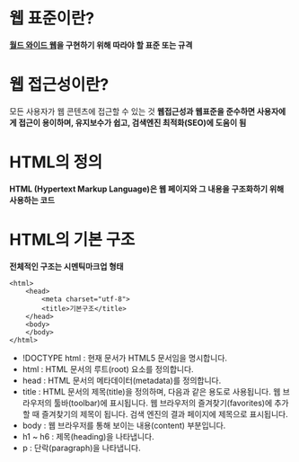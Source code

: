 # 웹 표준이란?
**[월드 와이드 웹](WWW)을 구현하기 위해 따라야 할 표준 또는 규격**

# 웹 접근성이란?
모든 사용자가 웹 콘텐츠에 접근할 수 있는 것
**웹접근성과 웹표준을 준수하면 사용자에게 접근이 용이하며, 유지보수가 쉽고, 검색엔진 최적화(SEO)에 도움이 됨**	

# HTML의 정의
**HTML (Hypertext Markup Language)은 웹 페이지와 그 내용을 구조화하기 위해 사용하는 코드**

# HTML의 기본 구조
**전체적인 구조는 시멘틱마크업 형태**

	<html>
		<head>
			<meta charset="utf-8">
			<title>기본구조</title>
		</head>
		<body>
		</body>
	</html>


- !DOCTYPE html : 현재 문서가 HTML5 문서임을 명시합니다.
- html : HTML 문서의 루트(root) 요소를 정의합니다.
- head : HTML 문서의 메타데이터(metadata)를 정의합니다.
- title : HTML 문서의 제목(title)을 정의하며, 다음과 같은 용도로 사용됩니다. 웹 브라우저의 툴바(toolbar)에 표시됩니다. 웹 브라우저의 즐겨찾기(favorites)에 추가할 때 즐겨찾기의 제목이 됩니다. 검색 엔진의 결과 페이지에 제목으로 표시됩니다.
- body : 웹 브라우저를 통해 보이는 내용(content) 부분입니다.
- h1 ~ h6 : 제목(heading)을 나타냅니다.
- p : 단락(paragraph)을 나타냅니다.